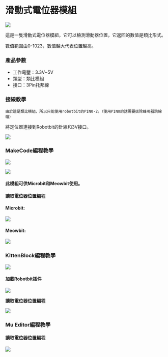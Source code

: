 # 滑動式電位器模組

![](https://kittenbothk.readthedocs.io/en/latest/\_images/slide1.png)

這是一隻滑動式電位器模組，它可以檢測滑動器位置，它返回的數值是類比形式。

數值範圍由0-1023，數值越大代表位置越高。

### 產品參數

* 工作電壓：3.3V\~5V
* 類型：類比模組
* 接口：3Pin托邦線

### 接線教學

```
由於這是類比模組，所以只能使用robotbit的PIN0-2。（使用PIN0的話需要拔除蜂鳴器跳線帽）
```

將定位器連接到Robotbit的針線和3V接口。

![](https://kittenbothk.readthedocs.io/en/latest/\_images/slider\_wire.png)

### MakeCode編程教學

![](https://kittenbothk.readthedocs.io/en/latest/\_images/mcbanner14.png)

![](https://kittenbothk.readthedocs.io/en/latest/\_images/acbanner1.png)

#### 此模組可供Microbit和Meowbit使用。

**讀取電位器位置編程**

#### Microbit:

![](https://kittenbothk.readthedocs.io/en/latest/\_images/poten\_code.png)

#### Meowbit:

![](https://kittenbothk.readthedocs.io/en/latest/\_images/poten\_codeMeow.png)

### KittenBlock編程教學

![](https://kittenbothk.readthedocs.io/en/latest/\_images/kbbanner8.png)

#### 加載Robotbit插件

![](https://kittenbothk.readthedocs.io/en/latest/\_images/addRB2.png)

**讀取電位器位置編程**

![](https://kittenbothk.readthedocs.io/en/latest/\_images/poten\_codekb.png)

### Mu Editor編程教學

#### 讀取電位器位置編程

![](https://kittenbothk.readthedocs.io/en/latest/\_images/poten\_codemu.png)
